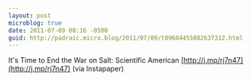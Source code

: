 ```yaml
---
layout: post
microblog: true
date: 2011-07-09 08:16 -0500
guid: http://padraic.micro.blog/2011/07/09/t89684455882637312.html
---
```

It's Time to End the War on Salt: Scientific American [http://j.mp/rj7n47](http://j.mp/rj7n47) (via Instapaper)
